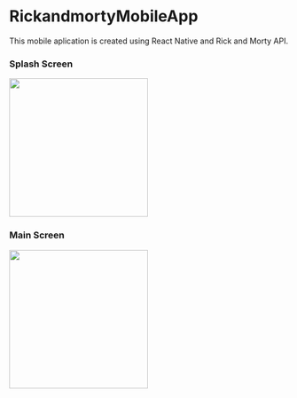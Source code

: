 # RickandmortyMobileApp
This mobile aplication is created using React Native and Rick and Morty API.

<h3>Splash Screen</h3>
<div>
  <img src="https://user-images.githubusercontent.com/45159149/159104586-44a9aeb8-34c4-413a-a572-a771390a8f6f.jpeg" weight="250" height="250">
</div>

<h3>Main Screen</h3>
<div>
  <img src="https://user-images.githubusercontent.com/45159149/159104584-e6fa7abd-a465-49f2-a696-c889a59eece8.jpeg" weight="250" height="250">
</div>

